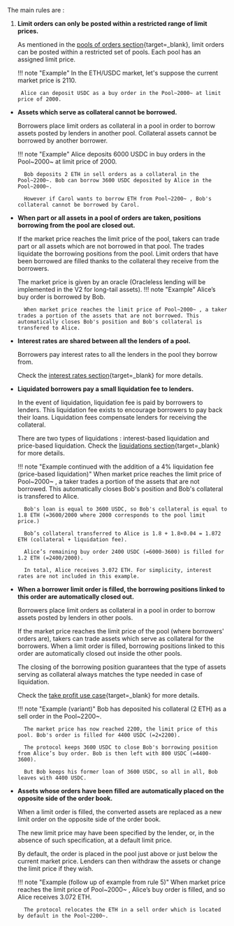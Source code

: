 
The main rules are :


1. **Limit orders can only be posted within a restricted range of limit prices.**

    As mentioned in the [pools of orders section](../pools-of-orders){target=_blank}, limit orders can be posted within a restricted set of pools. Each pool has an assigned limit price.

    !!! note "Example"
        In the ETH/USDC market, let's suppose the current market price is 2110.
        
        Alice can deposit USDC as a buy order in the Pool~2000~ at limit price of 2000. 
        

* **Assets which serve as collateral cannot be borrowed.**

    Borrowers place limit orders as collateral in a pool in order to borrow assets posted by lenders in another pool. Collateral assets cannot be borrowed by another borrower.

    !!! note "Example"
        Alice deposits 6000 USDC in buy orders in the Pool~2000~ at limit price of 2000. 
        
        Bob deposits 2 ETH in sell orders as a collateral in the Pool~2200~. Bob can borrow 3600 USDC deposited by Alice in the Pool~2000~. 
        
        However if Carol wants to borrow ETH from Pool~2200~ , Bob's collateral cannot be borrowed by Carol.

* **When part or all assets in a pool of orders are taken, positions borrowing from the pool are closed out.**
    
    If the market price reaches the limit price of the pool, takers can trade part or all assets which are not borrowed in that pool. The trades liquidate the borrowing positions from the pool. Limit orders that have been borrowed are filled thanks to the collateral they receive from the borrowers.

    The market price is given by an oracle (Oracleless lending will be implemented in the V2 for long-tail assets).
    !!! note "Example"
        Alice’s buy order is borrowed by Bob. 
        
        When market price reaches the limit price of Pool~2000~ , a taker trades a portion of the assets that are not borrowed. This automatically closes Bob's position and Bob's collateral is transfered to Alice. 

* **Interest rates are shared between all the lenders of a pool.**
    
    Borrowers pay interest rates to all the lenders in the pool they borrow from. 
    
    Check the [interest rates section](../interest-rates){target=_blank} for more details.

* **Liquidated borrowers pay a small liquidation fee to lenders.**

    In the event of liquidation, liquidation fee is paid by borrowers to lenders. This liquidation fee exists to encourage borrowers to pay back their loans. Liquidation fees compensate lenders for receiving the collateral. 
    
    There are two types of liquidations : interest-based liquidation and price-based liquidation. Check the [liquidations section](../liquidation){target=_blank} for more details.

    !!! note "Example continued with the addition of a 4% liquidation fee (price-based liquidation)"
        When market price reaches the limit price of Pool~2000~ , a taker trades a portion of the assets that are not borrowed. This automatically closes Bob's position and Bob's collateral is transfered to Alice. 

        Bob's loan is equal to 3600 USDC, so Bob's collateral is equal to 1.8 ETH (=3600/2000 where 2000 corresponds to the pool limit price.)

        Bob’s collateral transferred to Alice is 1.8 + 1.8×0.04 = 1.872 ETH (collateral + liquidation fee). 
        
        Alice’s remaining buy order 2400 USDC (=6000-3600) is filled for 1.2 ETH (=2400/2000). 
        
        In total, Alice receives 3.072 ETH. For simplicity, interest rates are not included in this example.

* **When a borrower limit order is filled, the borrowing positions linked to this order are automatically closed out.**

    Borrowers place limit orders as collateral in a pool in order to borrow assets posted by lenders in other pools. 
    
    If the market price reaches the limit price of the pool (where borrowers' orders are), takers can trade assets which serve as collateral for the borrowers. When a limit order is filled, borrowing positions linked to this order are automatically closed out inside the other pools.
  
    The closing of the borrowing position guarantees that the type of assets serving as collateral always matches the type needed in case of liquidation. 
    
    Check the [take profit use case](../../use-cases/take-profit){target=_blank} for more details.


    !!! note "Example (variant)"
        Bob has deposited his collateral (2 ETH) as a sell order in the Pool~2200~. 
        
        The market price has now reached 2200, the limit price of this pool. Bob's order is filled for 4400 USDC (=2×2200).
        
        The protocol keeps 3600 USDC to close Bob's borrowing position from Alice’s buy order. Bob is then left with 800 USDC (=4400-3600). 
        
        But Bob keeps his former loan of 3600 USDC, so all in all, Bob leaves with 4400 USDC.

* **Assets whose orders have been filled are automatically placed on the opposite side of the order book.**

    When a limit order is filled, the converted assets are replaced as a new limit order on the opposite side of the order book. 
    
    The new limit price may have been specified by the lender, or, in the absence of such specification, at a default limit price. 
    
    By default, the order is placed in the pool just above or just below the current market price. Lenders can then withdraw the assets or change the limit price if they wish.

    !!! note "Example (follow up of example from rule 5)"
        When market price reaches the limit price of Pool~2000~ , Alice’s buy order is filled, and so Alice receives 3.072 ETH. 
        
        The protocol relocates the ETH in a sell order which is located by default in the Pool~2200~.

